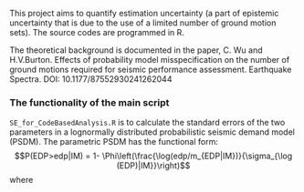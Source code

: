 This project aims to quantify estimation uncertainty (a part of epistemic uncertainty that is due to the use of a limited number of ground motion sets). The source codes are programmed in R.

The theoretical background is documented in the paper, C. Wu and H.V.Burton. Effects of probability model misspecification on the number of ground motions required for seismic performance assessment. Earthquake Spectra. DOI: 10.1177/87552930241262044


### The functionality of the main script

`SE_for_CodeBasedAnalysis.R` is to calculate the standard errors of the two parameters in a lognormally distributed probabilistic seismic demand model (PSDM). The parametric PSDM has the functional form:
$$P(EDP>edp|IM) = 1- \Phi\left(\frac{\log(edp/m_{EDP|IM})}{\sigma_{\log (EDP)|IM}}\right)$$
where
